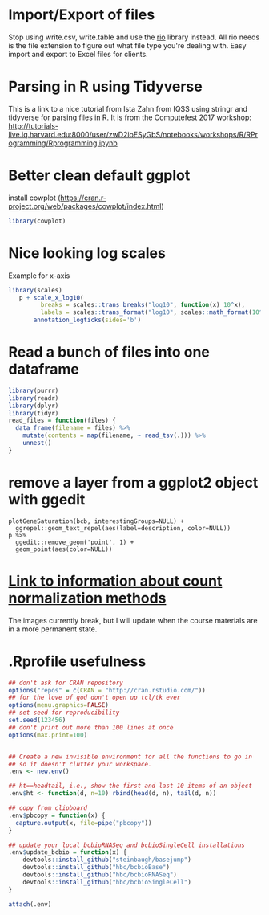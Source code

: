 # Import/Export of files
Stop using write.csv, write.table and use the [rio](https://cran.r-project.org/web/packages/rio/index.html) library instead. All rio needs is the file extension to figure out what file type you're dealing with. Easy import and export to Excel files for clients.

# Parsing in R using Tidyverse
This is a link to a nice tutorial from Ista Zahn from IQSS using stringr and tidyverse for parsing files in R. It is from the Computefest 2017 workshop:
http://tutorials-live.iq.harvard.edu:8000/user/zwD2ioESyGbS/notebooks/workshops/R/RProgramming/Rprogramming.ipynb

# Better clean default ggplot
install cowplot (https://cran.r-project.org/web/packages/cowplot/index.html)
```r
library(cowplot)
```

# Nice looking log scales
Example for x-axis
```r
library(scales)
   p + scale_x_log10(
         breaks = scales::trans_breaks("log10", function(x) 10^x),
         labels = scales::trans_format("log10", scales::math_format(10^.x))) +
       annotation_logticks(sides='b')
```

# Read a bunch of files into one dataframe
```r
library(purrr)
library(readr)
library(dplyr)
library(tidyr)
read_files = function(files) {
  data_frame(filename = files) %>%
    mutate(contents = map(filename, ~ read_tsv(.))) %>%
    unnest()
}
```

# remove a layer from a ggplot2 object with ggedit
```
plotGeneSaturation(bcb, interestingGroups=NULL) +
  ggrepel::geom_text_repel(aes(label=description, color=NULL)) 
p %>%
  ggedit::remove_geom('point', 1) +
  geom_point(aes(color=NULL))
```

# [Link to information about count normalization methods](https://github.com/hbc/knowledgebase/wiki/Count-normalization-methods) 
The images currently break, but I will update when the course materials are in a more permanent state.

# .Rprofile usefulness
```R
## don't ask for CRAN repository
options("repos" = c(CRAN = "http://cran.rstudio.com/"))
## for the love of god don't open up tcl/tk ever
options(menu.graphics=FALSE)
## set seed for reproducibility
set.seed(123456)
## don't print out more than 100 lines at once
options(max.print=100)


## Create a new invisible environment for all the functions to go in
## so it doesn't clutter your workspace.
.env <- new.env()

## ht==headtail, i.e., show the first and last 10 items of an object
.env$ht <- function(d, n=10) rbind(head(d, n), tail(d, n))

## copy from clipboard
.env$pbcopy = function(x) {
  capture.output(x, file=pipe("pbcopy"))
}

## update your local bcbioRNASeq and bcbioSingleCell installations
.env$update_bcbio = function(x) {
    devtools::install_github("steinbaugh/basejump")
    devtools::install_github("hbc/bcbioBase")
    devtools::install_github("hbc/bcbioRNASeq")
    devtools::install_github("hbc/bcbioSingleCell")
}

attach(.env)
```
